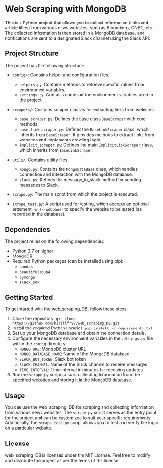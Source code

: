 # Web Scraping with MongoDB

This is a Python project that allows you to collect information (links and article titles) from various news websites, such as Bloomberg, CNBC, etc. The collected information is then stored in a MongoDB database, and notifications are sent to a designated Slack channel using the Slack API.

## Project Structure

The project has the following structure:

- `config/`: Contains helper and configuration files.
  - `helpers.py`: Contains methods to retrieve specific values from environment variables.
  - `settings.py`: Contains names of the environment variables used in the project.

- `scrapers/`: Contains scraper classes for extracting links from websites.
  - `base_scraper.py`: Defines the base class `BaseScraper` with core methods.
  - `base_link_scraper.py`: Defines the `BaseLinkScraper` class, which inherits from `BaseScraper`. It provides methods to extract links from websites and implements crawling logic.
  - `implicit_scraper.py`: Defines the main `ImplicitLinkScraper` class, which inherits from `BaseLinkScraper`.

- `utils/`: Contains utility files.
  - `mongo.py`: Contains the `MongoDataBase` class, which handles connection and interaction with the MongoDB database.
  - `slack.py`: Defines the message_to_slack method for sending messages to Slack.

- `scrape.py`: The main script from which the project is executed.

- `scrape_test.py`: A script used for testing, which accepts an optional argument `-w (--webpage)` to specify the website to be tested (as recorded in the database).

## Dependencies

The project relies on the following dependencies:

- Python 3.7 or higher
- MongoDB
- Required Python packages (can be installed using pip):
  - `pandas`
  - `beautifulsoup4`
  - `pymongo`
  - `slack_sdk`

## Getting Started

To get started with the web_scraping_DB, follow these steps:

1. Clone the repository: `git clone https://github.com/kirillfr97/web_scraping_DB.git`
2. Install the required Python libraries: `pip install -r requirements.txt`
3. Set up your MongoDB database and obtain the connection details.
4. Configure the necessary environment variables in the `settings.py` file within the `config` directory:
   - `MONGO_URL`: MongoDB cluster URL
   - `MONGO_DATABASE_NAME`: Name of the MongoDB database
   - `SLACK_BOT_TOKEN`: Slack bot token
   - `SLACK_CHANNEL`: Name of the Slack channel to receive messages
   - `TIME_INTERVAL`: Time interval in minutes for receiving updates
5. Run the `scrape.py` script to start collecting information from the specified websites and storing it in the MongoDB database.

## Usage

You can use the web_scraping_DB for scraping and collecting information from various news websites. The `scrape.py` script serves as the entry point for the project and can be customized to suit your specific requirements. Additionally, the `scrape_test.py` script allows you to test and verify the logic on a particular website.

## License

web_scraping_DB is licensed under the MIT License. Feel free to modify and distribute the project as per the terms of the license.

